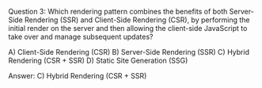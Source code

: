 Question 3:
Which rendering pattern combines the benefits of both Server-Side Rendering (SSR) and Client-Side Rendering (CSR), by performing the initial render on the server and then allowing the client-side JavaScript to take over and manage subsequent updates?

A) Client-Side Rendering (CSR)
B) Server-Side Rendering (SSR)
C) Hybrid Rendering (CSR + SSR)
D) Static Site Generation (SSG)

Answer: C) Hybrid Rendering (CSR + SSR)
